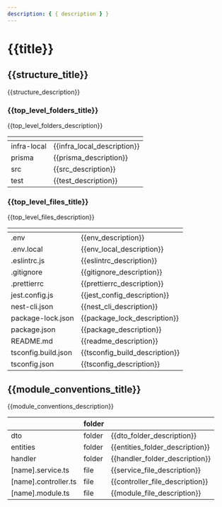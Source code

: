 ```yaml
---
description: { { description } }
---
```


# {{title}}

## {{structure_title}}

{{structure_description}}

### {{top_level_folders_title}}

{{top_level_folders_description}}

| <!-- -->    | <!-- -->                    |
| ----------- | --------------------------- |
| infra-local | {{infra_local_description}} |
| prisma      | {{prisma_description}}      |
| src         | {{src_description}}         |
| test        | {{test_description}}        |

### {{top_level_files_title}}

{{top_level_files_description}}

| <!-- -->            | <!-- -->                       |
| ------------------- | ------------------------------ |
| .env                | {{env_description}}            |
| .env.local          | {{env_local_description}}      |
| .eslintrc.js        | {{eslintrc_description}}       |
| .gitignore          | {{gitignore_description}}      |
| .prettierrc         | {{prettierrc_description}}     |
| jest.config.js      | {{jest_config_description}}    |
| nest-cli.json       | {{nest_cli_description}}       |
| package-lock.json   | {{package_lock_description}}   |
| package.json        | {{package_description}}        |
| README.md           | {{readme_description}}         |
| tsconfig.build.json | {{tsconfig_build_description}} |
| tsconfig.json       | {{tsconfig_description}}       |

## {{module_conventions_title}}

{{module_conventions_description}}

| <!-- -->             | folder | <!-- -->                        |
| -------------------- | ------ | ------------------------------- |
| dto                  | folder | {{dto_folder_description}}      |
| entities             | folder | {{entities_folder_description}} |
| handler              | folder | {{handler_folder_description}}  |
| [name].service.ts    | file   | {{service_file_description}}    |
| [name].controller.ts | file   | {{controller_file_description}} |
| [name].module.ts     | file   | {{module_file_description}}     |
